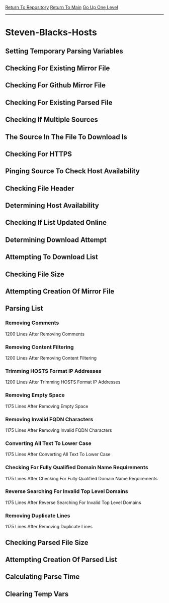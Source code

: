 [Return To Repository](https://github.com/deathbybandaid/piholeparser/)
[Return To Main](https://github.com/deathbybandaid/piholeparser/blob/master/RecentRunLogs/Mainlog.md)
[Go Up One Level](https://github.com/deathbybandaid/piholeparser/blob/master/RecentRunLogs/TopLevelScripts/30-Processing-External-Blacklists.md)
____________________________________
# Steven-Blacks-Hosts
## Setting Temporary Parsing Variables
## Checking For Existing Mirror File
## Checking For Github Mirror File
## Checking For Existing Parsed File
## Checking If Multiple Sources
## The Source In The File To Download Is
## Checking For HTTPS
## Pinging Source To Check Host Availability
## Checking File Header
## Determining Host Availability
## Checking If List Updated Online
## Determining Download Attempt
## Attempting To Download List
## Checking File Size
## Attempting Creation Of Mirror File
## Parsing List
### Removing Comments
1200 Lines After Removing Comments
### Removing Content Filtering
1200 Lines After Removing Content Filtering
### Trimming HOSTS Format IP Addresses
1200 Lines After Trimming HOSTS Format IP Addresses
### Removing Empty Space
1175 Lines After Removing Empty Space
### Removing Invalid FQDN Characters
1175 Lines After Removing Invalid FQDN Characters
### Converting All Text To Lower Case
1175 Lines After Converting All Text To Lower Case
### Checking For Fully Qualified Domain Name Requirements
1175 Lines After Checking For Fully Qualified Domain Name Requirements
### Reverse Searching For Invalid Top Level Domains
1175 Lines After Reverse Searching For Invalid Top Level Domains
### Removing Duplicate Lines
1175 Lines After Removing Duplicate Lines
## Checking Parsed File Size
## Attempting Creation Of Parsed List
## Calculating Parse Time
## Clearing Temp Vars
